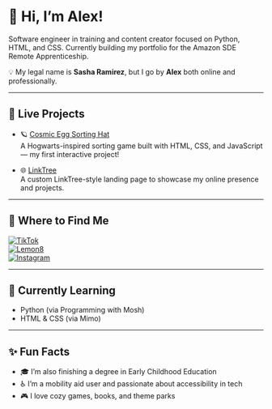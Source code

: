 # 👋 Hi, I’m Alex!

Software engineer in training and content creator focused on Python, HTML, and CSS. Currently building my portfolio for the Amazon SDE Remote Apprenticeship.

💡 My legal name is **Sasha Ramirez**, but I go by **Alex** both online and professionally.

---

## 🚀 Live Projects

- 🪐 [Cosmic Egg Sorting Hat](https://alexschmalex97.github.io/Cosmic-Egg-Sorting-Hat/)  
  A Hogwarts-inspired sorting game built with HTML, CSS, and JavaScript — my first interactive project!

- 🌐 [LinkTree](https://alexschmalex97.github.io/LinkTree/)  
  A custom LinkTree-style landing page to showcase my online presence and projects.

---

## 🔗 Where to Find Me

[![TikTok](https://img.shields.io/badge/TikTok-%40alexschmalex97-black?logo=tiktok&logoColor=white&style=flat-square)](https://www.tiktok.com/@alexschmalex97)  
[![Lemon8](https://img.shields.io/badge/Lemon8-%40alexschmalex97-yellow?style=flat-square)](https://www.lemon8-app.com/@alexschmalex97)  
[![Instagram](https://img.shields.io/badge/Instagram-%40alexschmalex97-purple?logo=instagram&logoColor=white&style=flat-square)](https://www.instagram.com/alexschmalex97)

---

## 🌱 Currently Learning

- Python (via Programming with Mosh)
- HTML & CSS (via Mimo)

---

## ✨ Fun Facts

- 🎓 I’m also finishing a degree in Early Childhood Education  
- ♿ I’m a mobility aid user and passionate about accessibility in tech  
- 🎮 I love cozy games, books, and theme parks
